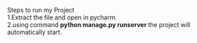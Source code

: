 Steps to run my Project <br/>
  1.Extract the file and open in pycharm. <br/>
  2.using command **python manage.py runserver** the project will automatically start.
  
